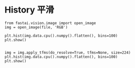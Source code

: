 # History 平滑
    
    from fastai.vision.image import open_image
    img = open_image(file, 'RGB') 
       
    plt.hist(img.data.cpu().numpy().flatten(), bins=100)
    plt.show()
    
    
    img = img.apply_tfms(do_resolve=True, tfms=None, size=224)
    plt.hist(img.data.cpu().numpy().flatten(), bins=100)
    plt.show()